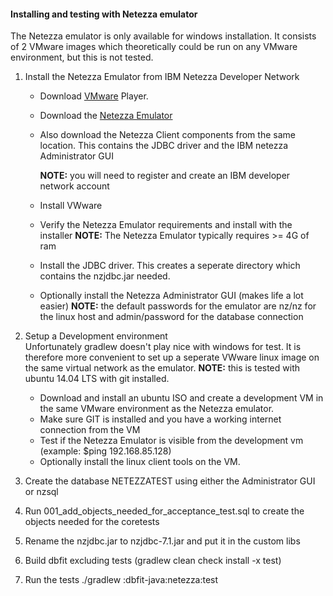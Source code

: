 #### Installing and testing with Netezza emulator

The Netezza emulator is only available for windows installation. 
It consists of 2 VMware images which theoretically could be run on any VMware environment, but this is not tested.

1. Install the Netezza Emulator from IBM Netezza Developer Network
   * Download [VMware](https://my.vmware.com/web/vmware/downloads) Player.
   * Download the [Netezza Emulator](https://www14.software.ibm.com/webapp/iwm/web/reg/pick.do?source=swg-im-ibmndn&lang=en_US)
   * Also download the Netezza Client components from the same location. This contains the JDBC driver and the IBM netezza Administrator GUI
  
     **NOTE:** you will need to register and create an IBM developer network account
     
   * Install VWware 
   * Verify the Netezza Emulator requirements and install with the installer
     **NOTE:** The Netezza Emulator typically requires >= 4G of ram

   * Install the JDBC driver. This creates a seperate directory which contains the nzjdbc.jar needed.
   * Optionally install the Netezza Administrator GUI (makes life a lot easier)
     **NOTE:** the default passwords for the emulator are nz/nz for the linux host and admin/password for the database connection
  
2. Setup a Development environment  
   Unfortunately gradlew doesn't play nice with windows for test. 
   It is therefore more convenient to set up a seperate VWware linux image on the same virtual network as the emulator. 
   **NOTE:** this is tested with ubuntu 14.04 LTS with git installed.

   * Download and install an ubuntu ISO and create a development VM in the same VMware environment as the Netezza emulator.
   * Make sure GIT is installed and you have a working internet connection from the VM
   * Test if the Netezza Emulator is visible from the development vm (example: $ping 192.168.85.128)
   * Optionally install the linux client tools on the VM.

3. Create the database NETEZZATEST using either the Administrator GUI or nzsql 

4. Run 001_add_objects_needed_for_acceptance_test.sql to create the objects needed for the coretests

5. Rename the nzjdbc.jar to nzjdbc-7.1.jar and put it in the custom libs

6. Build dbfit excluding tests (gradlew clean check install -x test)

7. Run the tests ./gradlew :dbfit-java:netezza:test